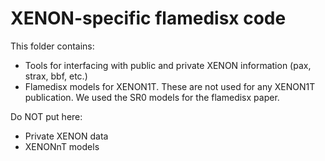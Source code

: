 XENON-specific flamedisx code
==============================

This folder contains:
  * Tools for interfacing with public and private XENON information (pax, strax, bbf, etc.)
  * Flamedisx models for XENON1T. These are not used for any XENON1T publication. We used the SR0 models for the flamedisx paper. 
   
Do NOT put here:
  * Private XENON data
  * XENONnT models
